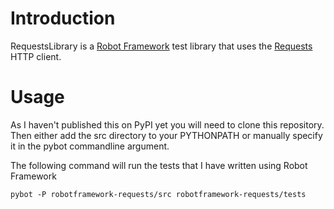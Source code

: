 Introduction
============

RequestsLibrary is a [Robot Framework](http://code.google.com/p/robotframework/)
test library that uses the [Requests](https://github.com/kennethreitz/requests) HTTP client. 


Usage
=====

As I haven't published this on PyPI yet you will need to clone this repository. 
Then either add the src directory to your PYTHONPATH or manually specify it in
the pybot commandline argument.

The following command will run the tests that I have written using Robot Framework

    pybot -P robotframework-requests/src robotframework-requests/tests
